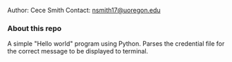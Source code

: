 Author: Cece Smith
Contact: nsmith17@uoregon.edu

### About this repo
A simple "Hello world" program using Python. Parses the credential
file for the correct message to be displayed to terminal.
